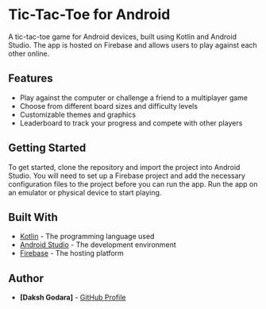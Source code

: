 # Tic-Tac-Toe for Android

A tic-tac-toe game for Android devices, built using Kotlin and Android Studio. The app is hosted on Firebase and allows users to play against each other online.

## Features

- Play against the computer or challenge a friend to a multiplayer game
- Choose from different board sizes and difficulty levels
- Customizable themes and graphics
- Leaderboard to track your progress and compete with other players

## Getting Started

To get started, clone the repository and import the project into Android Studio. You will need to set up a Firebase project and add the necessary configuration files to the project before you can run the app. Run the app on an emulator or physical device to start playing.


## Built With

- [Kotlin](https://kotlinlang.org/) - The programming language used
- [Android Studio](https://developer.android.com/studio) - The development environment
- [Firebase](https://firebase.google.com/) - The hosting platform

## Author

* **[Daksh Godara]** - [GitHub Profile](https://github.com/dakshgodara2001)
